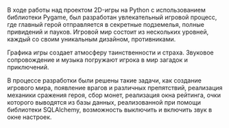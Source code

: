 В ходе работы над проектом 2D-игры на Python с использованием библиотеки Pygame, был разработан увлекательный игровой процесс, где главный герой отправляется в секретные подземелья, 
полные привидений и пауков. Игровой мир состоит из нескольких уровней, каждый со своим уникальным дизайном, противниками.​

Графика игры создает атмосферу таинственности и страха. Звуковое сопровождение и музыка погружают игрока в мир загадок и приключений.​

В процессе разработки были решены такие задачи, как создание игрового мира, появление врагов и различных препятствий, реализация механики сражения героя, сбор монет,
реализация окна рейтинга, очки которого выводятся из базы данных, реализованной при помощи библиотеки SQLAlchemy, возможность выключить и включить звук в окне настроек.​
